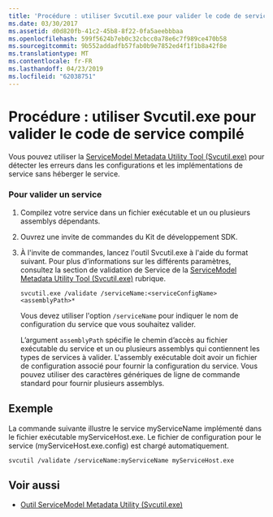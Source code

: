 ```yaml
---
title: 'Procédure : utiliser Svcutil.exe pour valider le code de service compilé'
ms.date: 03/30/2017
ms.assetid: d0d820fb-41c2-45b8-8f22-0fa5aeebbbaa
ms.openlocfilehash: 599f5624b7eb0c32cbcc0a78e6c7f989ce470b58
ms.sourcegitcommit: 9b552addadfb57fab0b9e7852ed4f1f1b8a42f8e
ms.translationtype: MT
ms.contentlocale: fr-FR
ms.lasthandoff: 04/23/2019
ms.locfileid: "62038751"
---
```

# <a name="how-to-use-svcutilexe-to-validate-compiled-service-code"></a>Procédure : utiliser Svcutil.exe pour valider le code de service compilé
Vous pouvez utiliser la [ServiceModel Metadata Utility Tool (Svcutil.exe)](../../../../docs/framework/wcf/servicemodel-metadata-utility-tool-svcutil-exe.md) pour détecter les erreurs dans les configurations et les implémentations de service sans héberger le service.  
  
### <a name="to-validate-a-service"></a>Pour valider un service  
  
1. Compilez votre service dans un fichier exécutable et un ou plusieurs assemblys dépendants.  
  
2. Ouvrez une invite de commandes du Kit de développement SDK.  
  
3. À l'invite de commandes, lancez l'outil Svcutil.exe à l'aide du format suivant. Pour plus d’informations sur les différents paramètres, consultez la section de validation de Service de la [ServiceModel Metadata Utility Tool (Svcutil.exe)](../../../../docs/framework/wcf/servicemodel-metadata-utility-tool-svcutil-exe.md) rubrique.  
  
    ```  
    svcutil.exe /validate /serviceName:<serviceConfigName>  <assemblyPath>*  
    ```  
  
     Vous devez utiliser l'option `/serviceName` pour indiquer le nom de configuration du service que vous souhaitez valider.  
  
     L’argument `assemblyPath` spécifie le chemin d’accès au fichier exécutable du service et un ou plusieurs assemblys qui contiennent les types de services à valider. L'assembly exécutable doit avoir un fichier de configuration associé pour fournir la configuration du service. Vous pouvez utiliser des caractères génériques de ligne de commande standard pour fournir plusieurs assemblys.  
  
## <a name="example"></a>Exemple  
 La commande suivante illustre le service myServiceName implémenté dans le fichier exécutable myServiceHost.exe.  Le fichier de configuration pour le service (myServiceHost.exe.config) est chargé automatiquement.  
  
```  
svcutil /validate /serviceName:myServiceName myServiceHost.exe  
```  
  
## <a name="see-also"></a>Voir aussi

- [Outil ServiceModel Metadata Utility (Svcutil.exe)](../../../../docs/framework/wcf/servicemodel-metadata-utility-tool-svcutil-exe.md)
